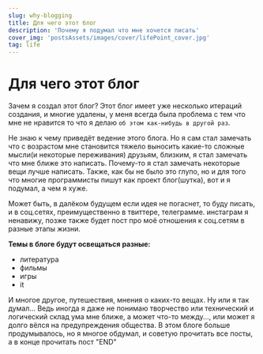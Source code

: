 ```yaml
---
slug: why-blogging
title: Для чего этот блог
description: 'Почему я подумал что мне хочется писать'
cover_img: 'postsAssets/images/cover/lifePoint_cover.jpg'
tag: life
---
```


# Для чего этот блог

Зачем я создал этот блог? Этот блог имеет уже несколько итераций создания, и многие удалены, у меня всегда была проблема с тем что мне не нравится то что я делаю `об этом как-нибудь в другой раз`.

Не знаю к чему приведёт ведение этого блога. Но я сам стал замечать что с возрастом мне становится тяжело выносить какие-то сложные мысли(и некоторые переживания) друзьям, близким, я стал замечать что мне ближе это написать. Почему-то я стал замечать некоторые вещи лучше написать. Также, как бы не было это глупо, но и для того что многие программисты пишут как проект блог(шутка), вот и я подумал, а чем я хуже.

Может быть, в далёком будущем если идея не погаснет, то буду писать, и в соц.сетях, преимущественно в твиттере, телеграмме. инстаграм я ненавижу, позже также будет пост про моё отношения к соц.сетям в разные этапы жизни.

**Темы в блоге будут освещаться разные:**

- литература
- фильмы
- игры
- it

И многое другое, путешествия, мнения о каких-то вещах.
Ну или я так думал...
Ведь иногда я даже не понимаю творчество или технический и логический склад ума мне ближе, а может что-то между..., или может я долго вёлся на предупреждения общества.
В этом блоге больше продумывалось, но я многое обдумал, и советую прочитать все посты, а в конце прочитать пост "END"
